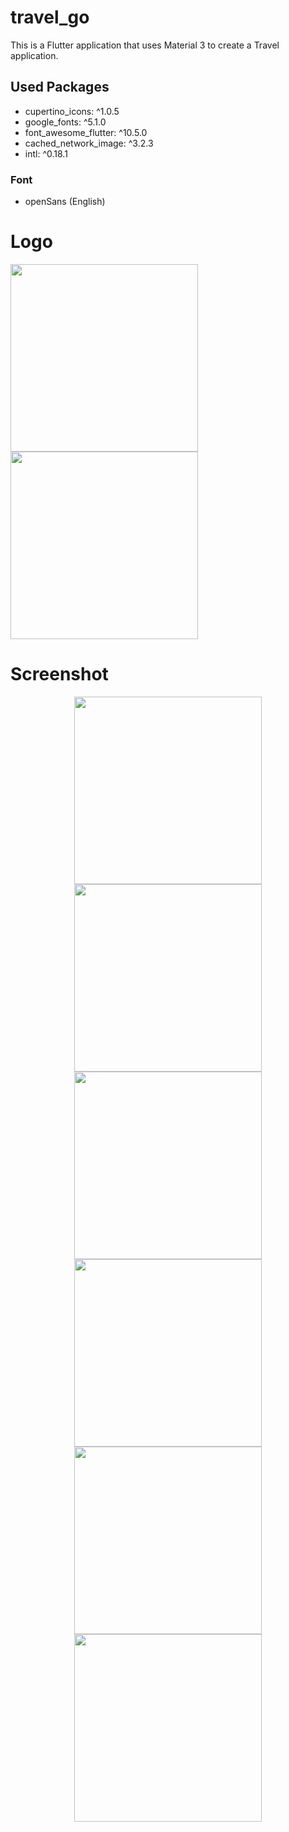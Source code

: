 # travel_go

This is a Flutter application that uses Material 3 to create a Travel application.

## Used Packages

* cupertino_icons: ^1.0.5
* google_fonts: ^5.1.0
* font_awesome_flutter: ^10.5.0
* cached_network_image: ^3.2.3
* intl: ^0.18.1

### Font

* openSans (English)


# Logo

<img src="assets/images/logo.png" width="300" height="auto" align="center">
<img src="assets/images/logo_banner.png" width="300" height="auto" align="center">

# Screenshot

<div style="text-align:center; width: 100%;">
    <img src="assets/screenshot/home.jpg" width="300" height="auto" align="center">
    <img src="assets/screenshot/details.jpg" width="300" height="auto" align="center">
    <img src="assets/screenshot/explore.jpg" width="300" height="auto" align="center">
    <img src="assets/screenshot/content.jpg" width="300" height="auto" align="center">
    <img src="assets/screenshot/notification.jpg" width="300" height="auto" align="center">
    <img src="assets/screenshot/user.jpg" width="300" height="auto" align="center">
</div>